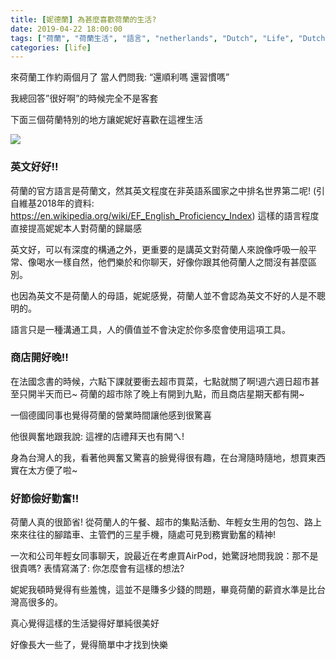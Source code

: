 ```yaml
---
title: [妮德蘭] 為甚麼喜歡荷蘭的生活?
date: 2019-04-22 18:00:00
tags: ["荷蘭", "荷蘭生活", "語言", "netherlands", "Dutch", "Life", "DutchLife", "NL", "workinNetherlands", "lifeinNetherlands", "Taiwanese", "expat", "TaiwaneseinNetherlands"]
categories: [life]
---
```


來荷蘭工作約兩個月了
當人們問我: “還順利嗎 還習慣嗎”

我總回答”很好啊”的時候完全不是客套


 

下面三個荷蘭特別的地方讓妮妮好喜歡在這裡生活

![](/images/Giethoorn1.jpg)


<!--more-->


 

### 英文好好!!

荷蘭的官方語言是荷蘭文，然其英文程度在非英語系國家之中排名世界第二呢!  (引自維基2018年的資料: https://en.wikipedia.org/wiki/EF_English_Proficiency_Index)
這樣的語言程度直接提高妮妮本人對荷蘭的歸屬感

英文好，可以有深度的構通之外，更重要的是講英文對荷蘭人來說像呼吸一般平常、像喝水一樣自然，他們樂於和你聊天，好像你跟其他荷蘭人之間沒有甚麼區別。

也因為英文不是荷蘭人的母語，妮妮感覺，荷蘭人並不會認為英文不好的人是不聰明的。

語言只是一種溝通工具，人的價值並不會決定於你多麼會使用這項工具。


 

### 商店開好晚!!

在法國念書的時候，六點下課就要衝去超市買菜，七點就關了啊!週六週日超市甚至只開半天而已~
荷蘭的超市除了晚上有開到九點，而且商店星期天都有開~
 

一個德國同事也覺得荷蘭的營業時間讓他感到很驚喜

他很興奮地跟我說: 這裡的店禮拜天也有開ㄟ!

 

身為台灣人的我，看著他興奮又驚喜的臉覺得很有趣，在台灣隨時隨地，想買東西實在太方便了啦~



### 好節儉好勤奮!!

荷蘭人真的很節省!
從荷蘭人的午餐、超市的集點活動、年輕女生用的包包、路上來來往往的腳踏車、主管們的三星手機，隨處可見到務實勤奮的精神!

一次和公司年輕女同事聊天，說最近在考慮買AirPod，她驚訝地問我說：那不是很貴嗎? 表情寫滿了: 你怎麼會有這樣的想法?

妮妮我頓時覺得有些羞愧，這並不是賺多少錢的問題，畢竟荷蘭的薪資水準是比台灣高很多的。


真心覺得這樣的生活變得好單純很美好

好像長大一些了，覺得簡單中才找到快樂

 

 
